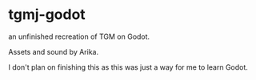 # tgmj-godot
an unfinished recreation of TGM on Godot.

Assets and sound by Arika.

I don't plan on finishing this as this was just a way for me to learn Godot.
